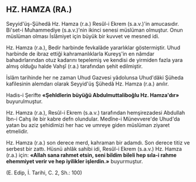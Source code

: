 ## HZ. HAMZA (RA.)

Seyyid'üş-Şühedâ Hz. Hamza (r.a.) Resûl-i Ekrem (s.a.v.)'in amucasıdır. Bi'set-i Muhammediye (s.a.v.)'nin ikinci senesi müslüman olmuş­tur. Onun müslüman olması İslâmiyet için bü­yük bir kuvvet ve mesned idi.

Hz. Hamza (r.a.), Bedir harbinde fevkalâde yararlıklar göstermiştir. Uhud harbinde de ibraz ettiği kahramanlıklarla Kureyş'in en nâmdar bahadırlarından otuz kadarını tepelemiş ve kendisi de yirmiden fazla yara almış olduğu halde Vahşî (r.a.) tarafından şehit edilmiştir.

İslâm tarihinde her ne zaman Uhud Gaz­vesi yâdolunsa Uhud'dâki Şüheda kafilesinin alemdarı olarak Seyyid'üş Şühedâ Hz. Hamza (r.a.) anılır.

Hadis-i Şerifte **«Şehldlerin büyüğü Abdulmuttaliboğlu Hz. Hamza'dır»** buyurulmuştur.

Hz. Hamza (r.a.), Resûl-i Ekrem (s.a.v.) ta­rafından hemşirezadesi Abdullah İbn-i Cahş ile bir kabre defn olundular. Medîne-i Münevvere'de Uhud'da yatan bu aziz şehidimizi her hac ve umreye giden müslüman ziyaret etmelidir.

Hz. Hamza (r.a.) son derece merd, kahra­man bir adamdı. Son derece titiz ve serbest bir zattı. Hüsnü ahlâk sahibi idi, Resûl-i Ekrem (s.a.v.) Hz. Hamza (r.a.) için: **«Allah sana rah­met etsin, seni bildim bileli hep sıla-i rahme ehem­miyet verir ve hep iyilikler işlerdin.»** buyurmuş­tur.

(E. Edip, İ. Tarihi, C. 2, Sh.: 100)
